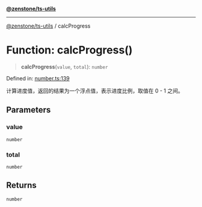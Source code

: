 [**@zenstone/ts-utils**](../README.md)

***

[@zenstone/ts-utils](../globals.md) / calcProgress

# Function: calcProgress()

> **calcProgress**(`value`, `total`): `number`

Defined in: [number.ts:139](https://github.com/janpoem/ts-utils/blob/5695f5d0e3c2197ae4233c3f441833765430d482/src/number.ts#L139)

计算进度值，返回的结果为一个浮点值，表示进度比例，取值在 0 - 1 之间。

## Parameters

### value

`number`

### total

`number`

## Returns

`number`
